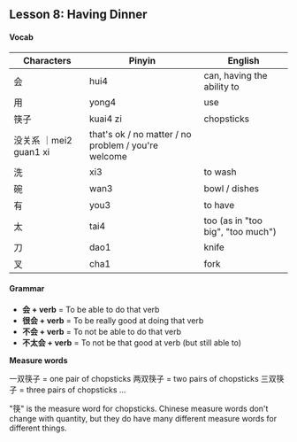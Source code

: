 ## Lesson 8: Having Dinner

#### Vocab

| Characters | Pinyin | English |
-------------|--------|----------
会 | hui4 | can, having the ability to
用 | yong4 | use
筷子 | kuai4 zi | chopsticks
没关系 ｜mei2 guan1 xi | that's ok / no matter / no problem / you're welcome
洗 | xi3 | to wash
碗 | wan3 | bowl / dishes
有 | you3 | to have
太 | tai4 | too (as in "too big", "too much")
刀 | dao1 | knife
叉 | cha1 | fork

#### Grammar

* **会 + verb** = To be able to do that verb
* **很会 + verb** = To be really good at doing that verb
* **不会 + verb** = To not be able to do that verb
* **不太会 + verb** = To not be that good at verb (but still able to)

**Measure words**


一双筷子 = one pair of chopsticks
两双筷子 = two pairs of chopsticks
三双筷子 = three pairs of chopsticks
...

"筷" is the measure word for chopsticks.  Chinese measure words don't change with quantity, but they do have many different measure words for different things.
